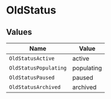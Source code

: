 # OldStatus


## Values

| Name                  | Value                 |
| --------------------- | --------------------- |
| `OldStatusActive`     | active                |
| `OldStatusPopulating` | populating            |
| `OldStatusPaused`     | paused                |
| `OldStatusArchived`   | archived              |